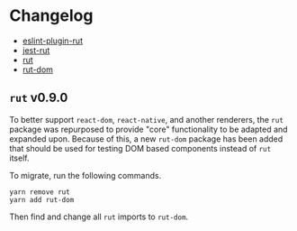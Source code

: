 # Changelog

- [eslint-plugin-rut](./packages/eslint-plugin-rut/CHANGELOG.md)
- [jest-rut](./packages/jest-rut/CHANGELOG.md)
- [rut](./packages/rut/CHANGELOG.md)
- [rut-dom](./packages/rut-dom/CHANGELOG.md)

## `rut` v0.9.0

To better support `react-dom`, `react-native`, and another renderers, the `rut` package was
repurposed to provide "core" functionality to be adapted and expanded upon. Because of this, a new
`rut-dom` package has been added that should be used for testing DOM based components instead of
`rut` itself.

To migrate, run the following commands.

```
yarn remove rut
yarn add rut-dom
```

Then find and change all `rut` imports to `rut-dom`.
